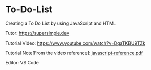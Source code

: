 # To-Do-List
Creating a To Do List by using JavaScript and HTML

Tutor: https://supersimple.dev

Tutorial Video: https://www.youtube.com/watch?v=DqaTKBU9TZk

Tutorial Note[From the video reference]: [javascript-reference.pdf](https://github.com/gnehcuyz/To-Do-List/files/9768515/javascript-reference.pdf)

Editor: VS Code
